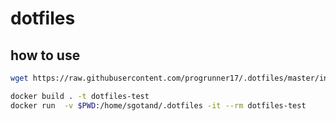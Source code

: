 # dotfiles

## how to use

```sh
wget https://raw.githubusercontent.com/progrunner17/.dotfiles/master/init.sh -q -O -  | sudo sh
```

```bash
docker build . -t dotfiles-test
docker run  -v $PWD:/home/sgotand/.dotfiles -it --rm dotfiles-test
```
